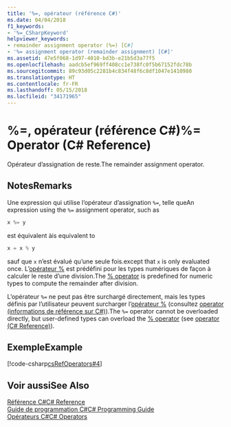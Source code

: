 ```yaml
---
title: '%=, opérateur (référence C#)'
ms.date: 04/04/2018
f1_keywords:
- '%=_CSharpKeyword'
helpviewer_keywords:
- remainder assignment operator (%=) [C#]
- '%= assignment operator (remainder assignment) [C#]'
ms.assetid: 47e5f068-1d97-4010-bd3b-e21b5d3a77f5
ms.openlocfilehash: aadcb5ef969ff408cc1e738fc0f5b67152fdc78b
ms.sourcegitcommit: 89c93d05c2281b4c834f48f6c8df1047e1410980
ms.translationtype: HT
ms.contentlocale: fr-FR
ms.lasthandoff: 05/15/2018
ms.locfileid: "34171965"
---
```

# <a name="-operator-c-reference"></a><span data-ttu-id="5faa9-102">%=, opérateur (référence C#)</span><span class="sxs-lookup"><span data-stu-id="5faa9-102">%= Operator (C# Reference)</span></span>
<span data-ttu-id="5faa9-103">Opérateur d’assignation de reste.</span><span class="sxs-lookup"><span data-stu-id="5faa9-103">The remainder assignment operator.</span></span>  
  
## <a name="remarks"></a><span data-ttu-id="5faa9-104">Notes</span><span class="sxs-lookup"><span data-stu-id="5faa9-104">Remarks</span></span>  
 <span data-ttu-id="5faa9-105">Une expression qui utilise l’opérateur d’assignation `%=`, telle que</span><span class="sxs-lookup"><span data-stu-id="5faa9-105">An expression using the `%=` assignment operator, such as</span></span>  
  
```csharp  
x %= y  
```  
  
 <span data-ttu-id="5faa9-106">est équivalent à</span><span class="sxs-lookup"><span data-stu-id="5faa9-106">is equivalent to</span></span>  
  
```csharp  
x = x % y  
```  
  
 <span data-ttu-id="5faa9-107">sauf que `x` n’est évalué qu’une seule fois.</span><span class="sxs-lookup"><span data-stu-id="5faa9-107">except that `x` is only evaluated once.</span></span> <span data-ttu-id="5faa9-108">L’[opérateur %](../../../csharp/language-reference/operators/remainder-operator.md) est prédéfini pour les types numériques de façon à calculer le reste d’une division.</span><span class="sxs-lookup"><span data-stu-id="5faa9-108">The [% operator](../../../csharp/language-reference/operators/remainder-operator.md) is predefined for numeric types to compute the remainder after division.</span></span>  
  
 <span data-ttu-id="5faa9-109">L’opérateur `%=` ne peut pas être surchargé directement, mais les types définis par l’utilisateur peuvent surcharger l’[opérateur %](../../../csharp/language-reference/operators/remainder-operator.md) (consultez [operator (informations de référence sur C#)](../../../csharp/language-reference/keywords/operator.md)).</span><span class="sxs-lookup"><span data-stu-id="5faa9-109">The `%=` operator cannot be overloaded directly, but user-defined types can overload the [% operator](../../../csharp/language-reference/operators/remainder-operator.md) (see [operator (C# Reference)](../../../csharp/language-reference/keywords/operator.md)).</span></span>  
  
## <a name="example"></a><span data-ttu-id="5faa9-110">Exemple</span><span class="sxs-lookup"><span data-stu-id="5faa9-110">Example</span></span>  
 [!code-csharp[csRefOperators#4](../../../csharp/language-reference/operators/codesnippet/CSharp/modulus-assignment-operator_1.cs)]  
  
## <a name="see-also"></a><span data-ttu-id="5faa9-111">Voir aussi</span><span class="sxs-lookup"><span data-stu-id="5faa9-111">See Also</span></span>  
 [<span data-ttu-id="5faa9-112">Référence C#</span><span class="sxs-lookup"><span data-stu-id="5faa9-112">C# Reference</span></span>](../../../csharp/language-reference/index.md)  
 [<span data-ttu-id="5faa9-113">Guide de programmation C#</span><span class="sxs-lookup"><span data-stu-id="5faa9-113">C# Programming Guide</span></span>](../../../csharp/programming-guide/index.md)  
 [<span data-ttu-id="5faa9-114">Opérateurs C#</span><span class="sxs-lookup"><span data-stu-id="5faa9-114">C# Operators</span></span>](../../../csharp/language-reference/operators/index.md)
